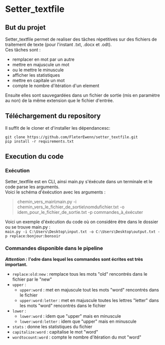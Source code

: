 # Setter_textfile

## But du projet

Setter_textfile permet de realiser des tâches répetitives sur des fichiers de traitement de texte (pour l'instant .txt, .docx et .odt).  
Ces tâches sont :
* remplacer en mot par un autre
* mettre en majuscule un mot
* ou le mettre le minuscule
* afficher les statistiques
* mettre en capitale un mot
* compte le nombre d'itération d'un element

Ensuite elles sont sauvegardées dans un fichier de sortie (mis en paramètre au non) de la même extension que le fichier d'entrée.

## Téléchargement du repository

Il suffit de le cloner et d'installer les dépendancesc:  
```
git clone https://github.com/FleterEwenn/setter_textfile.git
pip install -r requirements.txt
```

## Execution du code

### Exécution

Setter_textfile est en CLI, ainsi main.py s'éxécute dans un terminale et le code parse les arguments.  
Voici le schéma d'éxécution avec les arguments :  
>chemin_vers_main\main.py -i chemin_vers_le_fichier_de_sortie\nomdufichier.txt -o idem_pour_le_fichier_de_sortie.txt -p commandes_à_éxécuter

Voici un exemple d'éxécution du code où on considére être dans le dossier ou se trouve main.py :  
`main.py -i C:\Users\Desktop\input.txt -o C:\Users\Desktop\output.txt -p replace:bonjour:bonsoir`

### Commandes disponible dans le pipeline

***Attention :*** **l'odre dans lequel les commandes sont écrites est très important.**

* `replace:old:new` : remplace tous les mots "old" rencontrés dans le fichier par le "new"
* `upper` :
   * `upper:word` : met en majuscule tout les mots "word" rencontrés dans le fichier
   * `upper:word:letter` : met en majuscule toutes les lettres "letter" dans les mots "word" rencontrés dans le fichier 
* `lower` :
  * `lower:word` : idem que "upper" mais en minuscule
  * `lower:word:letter` : idem que "upper" mais en minuscule
* `stats` : donne les statistiques du fichier
* `capitalize:word` : capitalise le mot "word"
* `wordtocount:word` : compte le nombre d'itération du mot "word"